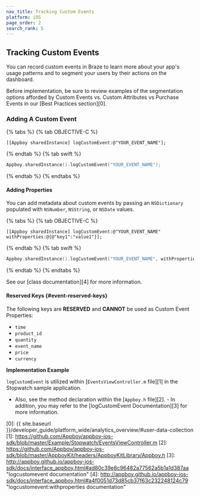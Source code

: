 ```yaml
---
nav_title: Tracking Custom Events
platform: iOS
page_order: 2
search_rank: 5
---
```

## Tracking Custom Events

You can record custom events in Braze to learn more about your app's usage patterns and to segment your users by their actions on the dashboard.

Before implementation, be sure to review examples of the segmentation options afforded by Custom Events vs. Custom Attributes vs Purchase Events in our [Best Practices section][0].

### Adding A Custom Event

{% tabs %}
{% tab OBJECTIVE-C %}

```objc
[[Appboy sharedInstance] logCustomEvent:@"YOUR_EVENT_NAME"];
```

{% endtab %}
{% tab swift %}

```swift
Appboy.sharedInstance().logCustomEvent("YOUR_EVENT_NAME");
```

{% endtab %}
{% endtabs %}

#### Adding Properties

You can add metadata about custom events by passing an `NSDictionary` populated with `NSNumber`, `NSString`, or `NSDate` values.

{% tabs %}
{% tab OBJECTIVE-C %}

```objc
[[Appboy sharedInstance] logCustomEvent:@"YOUR_EVENT_NAME" withProperties:@{@"key1":"value1"}];
```

{% endtab %}
{% tab swift %}

```swift
Appboy.sharedInstance().logCustomEvent("YOUR_EVENT_NAME", withProperties:["key1":"value1"]);
```

{% endtab %}
{% endtabs %}

See our [class documentation][4] for more information.

#### Reserved Keys {#event-reserved-keys}

The following keys are __RESERVED__ and __CANNOT__ be used as Custom Event Properties:

- `time`
- `product_id`
- `quantity`
- `event_name`
- `price`
- `currency`

**Implementation Example**

`logCustomEvent` is utilized within [`EventsViewController.m` file][1] in the Stopwatch sample application.

- Also, see the method declaration within the [`Appboy.h` file][2]. - In addition, you may refer to the [logCustomEvent Documentation][3] for more information.

[0]: {{ site.baseurl }}/developer_guide/platform_wide/analytics_overview/#user-data-collection
[1]: https://github.com/Appboy/appboy-ios-sdk/blob/master/Example/Stopwatch/EventsViewController.m
[2]: https://github.com/Appboy/appboy-ios-sdk/blob/master/AppboyKit/headers/AppboyKitLibrary/Appboy.h
[3]: http://appboy.github.io/appboy-ios-sdk/docs/interface_appboy.html#ad80c39e8c96482a77562a5b1a1d387aa "logcustomevent documentation"
[4]: http://appboy.github.io/appboy-ios-sdk/docs/interface_appboy.html#a4f0051d73d85cb37f63c232248124c79 "logcustomevent:withproperties documentation"
